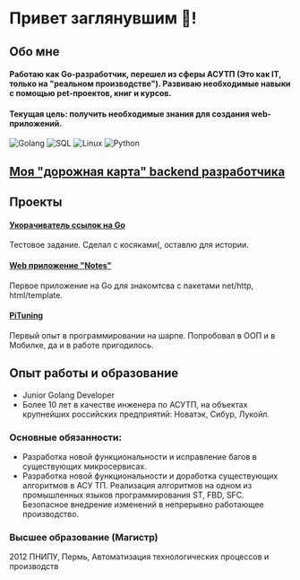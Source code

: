 # Привет заглянувшим :clap:! 

## Обо мне
#### Работаю как Go-разработчик, перешел из сферы АСУТП (Это как IT, только на "реальном производстве"). Развиваю необходимые навыки с помощью pet-проектов, книг и курсов.
#### Текущая цель: получить необходимые знания для создания web-приложений.
![Golang](https://img.shields.io/badge/-Golang-090909?style=for-the-badge&logo=go&logoColor=00addc)
![SQL](https://img.shields.io/badge/-SQL-090909?style=for-the-badge&logo=postgresql&logoColor=336791)
![Linux](https://img.shields.io/badge/-Linux-090909?style=for-the-badge&logo=linux&logoColor=f9f9f9)
![Python](https://img.shields.io/badge/-Python-090909?style=for-the-badge&logo=python&logoColor=3772a3)

## [Моя "дорожная карта" backend разработчика](https://github.com/IgorAleksandroff/MyGoRoadMap)

## Проекты
#### [Укорачиватель ссылок на Go](https://github.com/IgorAleksandroff/url-shorter)
Тестовое задание. Сделал с косяками(, оставлю для истории.
#### [Web приложение "Notes"](https://github.com/IgorAleksandroff/go-html-notes)
Первое приложение на Go для знакомтсва с пакетами net/http, html/template.
#### [PiTuning](https://github.com/IgorAleksandroff/MobileApp)
Первый опыт в программировании на шарпе. Попробовал в ООП и в Мобилке, да и в работе пригодилось.

## Опыт работы и образование
* Junior Golang Developer
* Более 10 лет в качестве инженера по АСУТП, на объектах крупнейших российских предприятий: Новатэк, Сибур, Лукойл.
### Основные обязанности:
* Разработка новой функциональности и исправление багов в существующих микросервисах.
* Разработка новой функциональности и доработка существующих алгоритмов в АСУ ТП.
Реализация алгоритмов на одном из промышленных языков программирования ST, FBD, SFC.
Безопасное внедрение изменений в непрерывно работающее производство.
### Высшее образование (Магистр)
2012 ПНИПУ, Пермь, Автоматизация технологических процессов и производств

<!--
**IgorAleksandroff/IgorAleksandroff** is a ✨ _special_ ✨ repository because its `README.md` (this file) appears on your GitHub profile.

Here are some ideas to get you started:

- 🔭 I’m currently working on ...
- 🌱 I’m currently learning ...
- 👯 I’m looking to collaborate on ...
- 🤔 I’m looking for help with ...
- 💬 Ask me about ...
- 📫 How to reach me: ...
- 😄 Pronouns: ...
- ⚡ Fun fact: ...
-->
